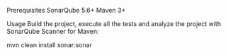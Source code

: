 Prerequisites
SonarQube 5.6+
Maven 3+

Usage
Build the project, execute all the tests and analyze the project with SonarQube Scanner for Maven:

  mvn clean install sonar:sonar